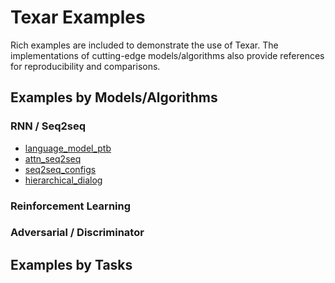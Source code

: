 # Texar Examples #

Rich examples are included to demonstrate the use of Texar. The implementations of cutting-edge models/algorithms also provide references for reproducibility and comparisons. 

## Examples by Models/Algorithms ##

### RNN / Seq2seq ###

* [language_model_ptb](./language_model_ptb)
* [attn_seq2seq](./attn_seq2seq)
* [seq2seq_configs](./seq2seq_configs)
* [hierarchical_dialog](./hierarchical_dialog)

### Reinforcement Learning ###

### Adversarial / Discriminator



## Examples by Tasks


